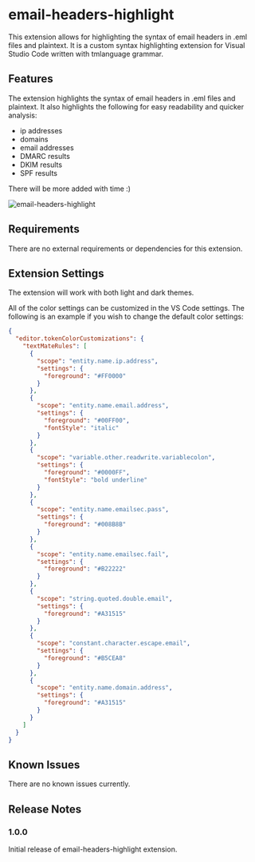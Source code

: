 # email-headers-highlight

This extension allows for highlighting the syntax of email headers in .eml files and plaintext. It is a custom syntax highlighting extension for Visual Studio Code written with tmlanguage grammar.

## Features

The extension highlights the syntax of email headers in .eml files and plaintext. It also highlights the following for easy readability and quicker analysis:

- ip addresses
- domains
- email addresses
- DMARC results
- DKIM results
- SPF results

There will be more added with time :)

![email-headers-highlight](https://github.com/user-attachments/assets/f2c2eeff-3f9f-4bf3-8b71-866bc5afac6b)

## Requirements

There are no external requirements or dependencies for this extension.

## Extension Settings

The extension will work with both light and dark themes.

All of the color settings can be customized in the VS Code settings. The following is an example if you wish to change the default color settings:

```json
{
  "editor.tokenColorCustomizations": {
    "textMateRules": [
      {
        "scope": "entity.name.ip.address",
        "settings": {
          "foreground": "#FF0000"
        }
      },
      {
        "scope": "entity.name.email.address",
        "settings": {
          "foreground": "#00FF00",
          "fontStyle": "italic"
        }
      },
      {
        "scope": "variable.other.readwrite.variablecolon",
        "settings": {
          "foreground": "#0000FF",
          "fontStyle": "bold underline"
        }
      },
      {
        "scope": "entity.name.emailsec.pass",
        "settings": {
          "foreground": "#008B8B"
        }
      },
      {
        "scope": "entity.name.emailsec.fail",
        "settings": {
          "foreground": "#B22222"
        }
      },
      {
        "scope": "string.quoted.double.email",
        "settings": {
          "foreground": "#A31515"
        }
      },
      {
        "scope": "constant.character.escape.email",
        "settings": {
          "foreground": "#B5CEA8"
        }
      },
      {
        "scope": "entity.name.domain.address",
        "settings": {
          "foreground": "#A31515"
        }
      }
    ]
  }
}
```

## Known Issues

There are no known issues currently.

## Release Notes

### 1.0.0

Initial release of email-headers-highlight extension.
